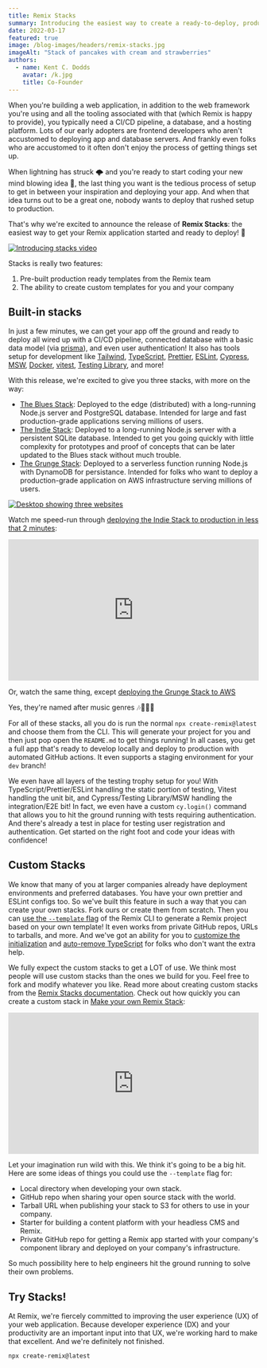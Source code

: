 ```yaml
---
title: Remix Stacks
summary: Introducing the easiest way to create a ready-to-deploy, production grade, fast web application with Remix.
date: 2022-03-17
featured: true
image: /blog-images/headers/remix-stacks.jpg
imageAlt: "Stack of pancakes with cream and strawberries"
authors:
  - name: Kent C. Dodds
    avatar: /k.jpg
    title: Co-Founder
---
```


When you're building a web application, in addition to the web framework you're using and all the tooling associated with that (which Remix is happy to provide), you typically need a CI/CD pipeline, a database, and a hosting platform. Lots of our early adopters are frontend developers who aren't accustomed to deploying app and database servers. And frankly even folks who are accustomed to it often don't enjoy the process of getting things set up.

When lightning has struck 🌩 and you're ready to start coding your new mind blowing idea 🤯, the last thing you want is the tedious process of setup to get in between your inspiration and deploying your app. And when that idea turns out to be a great one, nobody wants to deploy that rushed setup to production.

That's why we're excited to announce the release of **Remix Stacks**: the easiest way to get your Remix application started and ready to deploy! 🥞

[![Introducing stacks video](/blog-images/posts/stacks-intro-video.png)](https://www.youtube.com/watch?v=mHmgTPjGyc0&list=PLXoynULbYuEC8-gJCqyXo94RufAvSA6R3)

Stacks is really two features:

1. Pre-built production ready templates from the Remix team
2. The ability to create custom templates for you and your company

## Built-in stacks

In just a few minutes, we can get your app off the ground and ready to deploy all wired up with a CI/CD pipeline, connected database with a basic data model (via [prisma](https://prisma.io)), and even user authentication! It also has tools setup for development like [Tailwind](https://tailwindcss.com), [TypeScript](https://typescriptlang.org), [Prettier](https://prettier.io), [ESLint](https://eslint.org), [Cypress](https://cypress.io), [MSW](https://mswjs.io), [Docker](https://www.docker.com/), [vitest](https://vitest.dev), [Testing Library](https://testing-library.com), and more!

With this release, we're excited to give you three stacks, with more on the way:

- [The Blues Stack](https://github.com/remix-run/blues-stack): Deployed to the edge (distributed) with a long-running Node.js server and PostgreSQL database. Intended for large and fast production-grade applications serving millions of users.
- [The Indie Stack](https://github.com/remix-run/indie-stack): Deployed to a long-running Node.js server with a persistent SQLite database. Intended to get you going quickly with little complexity for prototypes and proof of concepts that can be later updated to the Blues stack without much trouble.
- [The Grunge Stack](https://github.com/remix-run/grunge-stack): Deployed to a serverless function running Node.js with DynamoDB for persistance. Intended for folks who want to deploy a production-grade application on AWS infrastructure serving millions of users.

[![Desktop showing three websites](/blog-images/posts/stacks.png)](https://github.com/topics/remix-stack)

Watch me speed-run through [deploying the Indie Stack to production in less that 2 minutes](https://youtu.be/VBvEAhDMJXc?list=PLXoynULbYuEC8-gJCqyXo94RufAvSA6R3):

<iframe style="width:100%;aspect-ratio:16/9;" src="https://www.youtube.com/embed/VBvEAhDMJXc?rel=0&list=PLXoynULbYuEC8-gJCqyXo94RufAvSA6R3" title="YouTube video player" frameborder="0" allow="accelerometer; autoplay; clipboard-write; encrypted-media; gyroscope; picture-in-picture" allowfullscreen></iframe>

Or, watch the same thing, except [deploying the Grunge Stack to AWS](https://youtu.be/J9sHle5Q8ME?list=PLXoynULbYuEC8-gJCqyXo94RufAvSA6R3)

Yes, they're named after music genres 🎶🎸🎷🥁

For all of these stacks, all you do is run the normal `npx create-remix@latest` and choose them from the CLI. This will generate your project for you and then just pop open the `README.md` to get things running! In all cases, you get a full app that's ready to develop locally and deploy to production with automated GitHub actions. It even supports a staging environment for your `dev` branch!

We even have all layers of the testing trophy setup for you! With TypeScript/Prettier/ESLint handling the static portion of testing, Vitest handling the unit bit, and Cypress/Testing Library/MSW handling the integration/E2E bit! In fact, we even have a custom `cy.login()` command that allows you to hit the ground running with tests requiring authentication. And there's already a test in place for testing user registration and authentication. Get started on the right foot and code your ideas with confidence!

## Custom Stacks

We know that many of you at larger companies already have deployment environments and preferred databases. You have your own prettier and ESLint configs too. So we've built this feature in such a way that you can create your own stacks. Fork ours or create them from scratch. Then you can [use the `--template` flag](https://remix.run/docs/en/v1/pages/stacks#--template) of the Remix CLI to generate a Remix project based on your own template! It even works from private GitHub repos, URLs to tarballs, and more. And we've got an ability for you to [customize the initialization](https://remix.run/docs/en/v1/pages/stacks#customize-initialization) and [auto-remove TypeScript](https://remix.run/docs/en/v1/pages/stacks#remove-typescript) for folks who don't want the extra help.

We fully expect the custom stacks to get a LOT of use. We think most people will use custom stacks than the ones we build for you. Feel free to fork and modify whatever you like. Read more about creating custom stacks from the [Remix Stacks documentation](/pages/stacks). Check out how quickly you can create a custom stack in [Make your own Remix Stack](https://youtu.be/iAY9MWUF91c?list=PLXoynULbYuEC8-gJCqyXo94RufAvSA6R3):

<iframe style="width:100%;aspect-ratio:16/9;" src="https://www.youtube.com/embed/iAY9MWUF91c?rel=0&list=PLXoynULbYuEC8-gJCqyXo94RufAvSA6R3" title="YouTube video player" frameborder="0" allow="accelerometer; autoplay; clipboard-write; encrypted-media; gyroscope; picture-in-picture" allowfullscreen></iframe>

Let your imagination run wild with this. We think it's going to be a big hit. Here are some ideas of things you could use the `--template` flag for:

- Local directory when developing your own stack.
- GitHub repo when sharing your open source stack with the world.
- Tarball URL when publishing your stack to S3 for others to use in your company.
- Starter for building a content platform with your headless CMS and Remix.
- Private GitHub repo for getting a Remix app started with your company's component library and deployed on your company's infrastructure.

So much possibility here to help engineers hit the ground running to solve their own problems.

## Try Stacks!

At Remix, we're fiercely committed to improving the user experience (UX) of your web application. Because developer experience (DX) and your productivity are an important input into that UX, we're working hard to make that excellent. And we're definitely not finished.

```
npx create-remix@latest
```

